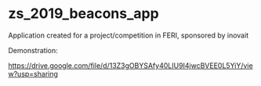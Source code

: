 # zs_2019_beacons_app

Application created for a project/competition in FERI, sponsored by inovait

Demonstration:

https://drive.google.com/file/d/13Z3gOBYSAfy40LIU9I4jwcBVEE0L5YiY/view?usp=sharing
